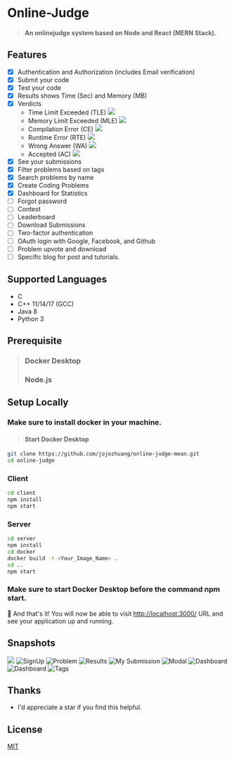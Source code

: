 # Online-Judge
> #### An onlinejudge system based on Node and React (MERN Stack).

## Features
- [x] Authentication and Authorization (includes Email verification)
- [x] Submit your code
- [x] Test your code
- [x] Results shows Time (Sec) and Memory (MB)
- [x] Verdicts
    * Time Limit Exceeded (TLE)  ![](https://www.codechef.com/misc/clock_error.png)
    * Memory Limit Exceeded (MLE)  ![](https://www.codechef.com/misc/runtime-error.png)
    * Compilation Error (CE)  ![](https://s3.amazonaws.com/codechef_shared/misc/alert-icon.gif)
    * Runtime Error (RTE)  ![](https://www.codechef.com/misc/runtime-error.png)
    * Wrong Answer (WA)  ![](https://www.codechef.com/misc/cross-icon.gif)
    * Accepted (AC)  ![](https://www.codechef.com/misc/tick-icon.gif)
- [x] See your submissions
- [x] Filter problems based on tags
- [x] Search problems by name
- [x] Create Coding Problems
- [x] Dashboard for Statistics
- [ ] Forgot password
- [ ] Contest
- [ ] Leaderboard
- [ ] Download Submissions
- [ ] Two-factor authentication
- [ ] OAuth login with Google, Facebook, and Github
- [ ] Problem upvote and download
- [ ] Specific blog for post and tutorials.

## Supported Languages
* C
* C++ 11/14/17 (GCC)
* Java 8
* Python 3

## Prerequisite
> ### Docker Desktop
> ### Node.js


## Setup Locally
### Make sure to install docker in your machine.

> #### Start Docker Desktop

```bash
git clone https://github.com/jojozhuang/online-judge-mean.git
cd online-judge
```
### Client
```bash
cd client
npm install
npm start
```

### Server
```bash
cd server
npm install
cd docker
docker build -t <Your_Image_Name> .
cd ..
npm start
```
### Make sure to start Docker Desktop before the command npm start. 

🎉 And that's it! You will now be able to visit <a href="http://localhost:3000/">http://localhost:3000/</a> URL and see your application up and running.

## Snapshots
![]('./images/signin.png')
![SignUp]('./images/signup.png')
![Problem]('./images/problem.png')
![Results]('./images/results.png')
![My Submission]('./images/mysubmission.png')
![Modal]('./images/modal.png')
![Dashboard]('./images/dashboard1.png')
![Dashboard]('./images/dashboard2.png')
![Tags]('./images/tagfilter.png')


## Thanks
+ I'd appreciate a star if you find this helpful.


## License

[MIT](http://opensource.org/licenses/MIT)

